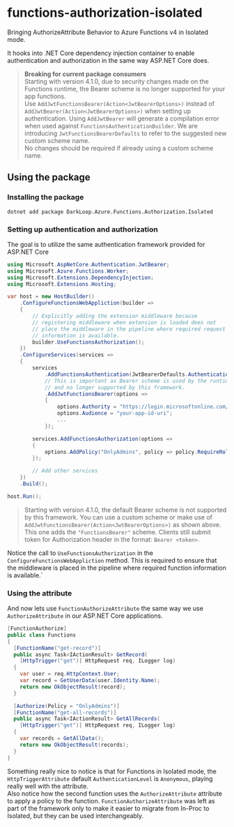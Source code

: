 ﻿# functions-authorization-isolated
Bringing AuthorizeAttribute Behavior to Azure Functions v4 in Isolated mode.

It hooks into .NET Core dependency injection container to enable authentication and authorization in the same way  ASP.NET Core does.

> **Breaking for current package consumers** <br/>
> Starting with version 4.1.0, due to security changes made on the Functions runtime, the Bearer scheme is no longer supported for your app functions.<br/>
> Use `AddJwtFunctionsBearer(Action<JwtBearerOptions>)` instead of `AddJwtBearer(Action<JwtBearerOptions>)` when setting up authentication.
Using `AddJwtBearer` will generate a compilation error when used against `FunctionsAuthenticationBuilder`. 
We are introducing `JwtFunctionsBearerDefaults` to refer to the suggested new custom scheme name.<br/>
No changes should be required if already using a custom scheme name.

## Using the package
### Installing the package
`dotnet add package DarkLoop.Azure.Functions.Authorization.Isolated`

### Setting up authentication and authorization
The goal is to utilize the same authentication framework provided for ASP.NET Core
```csharp
using Microsoft.AspNetCore.Authentication.JwtBearer;
using Microsoft.Azure.Functions.Worker;
using Microsoft.Extensions.DependencyInjection;
using Microsoft.Extensions.Hosting;

var host = new HostBuilder()
    .ConfigureFunctionsWebAppliction(builder =>
    {
        // Explicitly adding the extension middleware because
        // registering middleware when extension is loaded does not
        // place the middleware in the pipeline where required request
        // information is available.
        builder.UseFunctionsAuthorization();
    })
    .ConfigureServices(services =>
    {
        services
            .AddFunctionsAuthentication(JwtBearerDefaults.AuthenticationScheme)
            // This is important as Bearer scheme is used by the runtime
            // and no longer supported by this framework.
            .AddJwtFunctionsBearer(options =>
            {
                options.Authority = "https://login.microsoftonline.com/your-tenant-id";
                options.Audience = "your-app-id-uri";
                ...
            });

        services.AddFunctionsAuthorization(options =>
        {
            options.AddPolicy("OnlyAdmins", policy => policy.RequireRole("Admin"));
        });

        // Add other services
    })
    .Build();

host.Run();
```

> Starting with version 4.1.0, the default Bearer scheme is not supported by this framework.
> You can use a custom scheme or make use of `AddJwtFunctionsBearer(Action<JwtBearerOptions>)` as shown above. This one
adds the `"FunctionsBearer"` scheme. Clients still submit token for Authorization header in the format: `Bearer <token>`.


Notice the call to `UseFunctionsAuthorization` in the `ConfigureFunctionsWebAppliction` method. 
This is required to ensure that the middleware is placed in the pipeline where required function information is available.`

### Using the attribute
And now lets use `FunctionAuthorizeAttribute` the same way we use `AuthorizeAttribute` in our ASP.NET Core applications.
```csharp
[FunctionAuthorize]
public class Functions
{
  [FunctionName("get-record")]
  public async Task<IActionResult> GetRecord(
    [HttpTrigger("get")] HttpRequest req, ILogger log)
  {
    var user = req.HttpContext.User;
    var record = GetUserData(user.Identity.Name);
    return new OkObjectResult(record);
  }

  [Authorize(Policy = "OnlyAdmins")]
  [FunctionName("get-all-records")]
  public async Task<IActionResult> GetAllRecords(
    [HttpTrigger("get")] HttpRequest req, ILogger log)
  {
    var records = GetAllData();
    return new OkObjectResult(records);
  }
}
```

Something really nice to notice is that for Functions in Isolated mode, the `HttpTriggerAttribute` default `AuthenticationLevel` is `Anonymous`, playing really well with the attribute.<br/>
Also notice how the second function uses the `AuthorizeAttribute` attribute to apply a policy to the function. `FunctionAuthorizeAttribute` was left as part of the framework only to make it easier to migrate from In-Proc to Isolated, but they can be used interchangeably.

